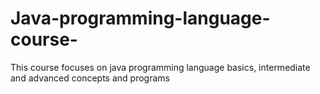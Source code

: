 # Java-programming-language-course-
This course focuses on java programming language basics, intermediate and advanced concepts and programs
